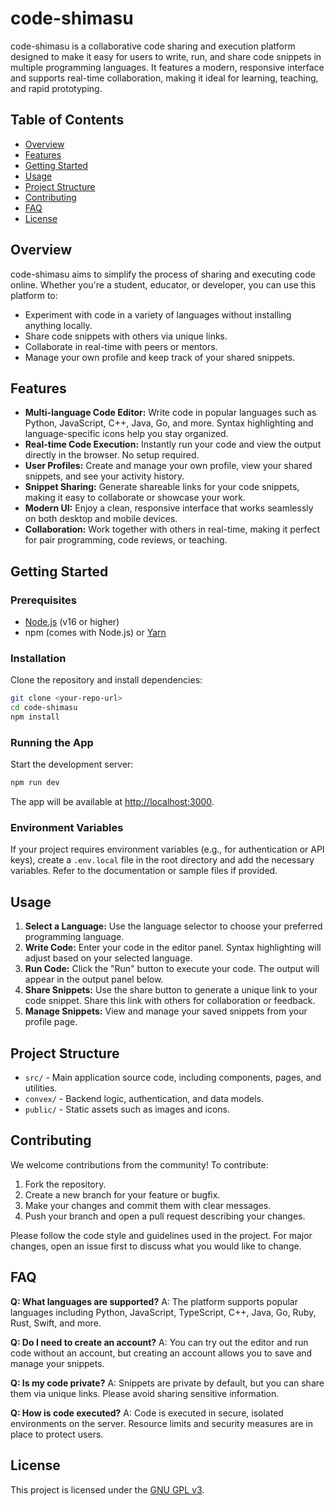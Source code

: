 # code-shimasu

code-shimasu is a collaborative code sharing and execution platform designed to make it easy for users to write, run, and share code snippets in multiple programming languages. It features a modern, responsive interface and supports real-time collaboration, making it ideal for learning, teaching, and rapid prototyping.

## Table of Contents
- [Overview](#overview)
- [Features](#features)
- [Getting Started](#getting-started)
- [Usage](#usage)
- [Project Structure](#project-structure)
- [Contributing](#contributing)
- [FAQ](#faq)
- [License](#license)

## Overview
code-shimasu aims to simplify the process of sharing and executing code online. Whether you're a student, educator, or developer, you can use this platform to:
- Experiment with code in a variety of languages without installing anything locally.
- Share code snippets with others via unique links.
- Collaborate in real-time with peers or mentors.
- Manage your own profile and keep track of your shared snippets.

## Features
- **Multi-language Code Editor:** Write code in popular languages such as Python, JavaScript, C++, Java, Go, and more. Syntax highlighting and language-specific icons help you stay organized.
- **Real-time Code Execution:** Instantly run your code and view the output directly in the browser. No setup required.
- **User Profiles:** Create and manage your own profile, view your shared snippets, and see your activity history.
- **Snippet Sharing:** Generate shareable links for your code snippets, making it easy to collaborate or showcase your work.
- **Modern UI:** Enjoy a clean, responsive interface that works seamlessly on both desktop and mobile devices.
- **Collaboration:** Work together with others in real-time, making it perfect for pair programming, code reviews, or teaching.

## Getting Started

### Prerequisites
- [Node.js](https://nodejs.org/) (v16 or higher)
- npm (comes with Node.js) or [Yarn](https://yarnpkg.com/)

### Installation
Clone the repository and install dependencies:
```sh
git clone <your-repo-url>
cd code-shimasu
npm install
```

### Running the App
Start the development server:
```sh
npm run dev
```
The app will be available at [http://localhost:3000](http://localhost:3000).

### Environment Variables
If your project requires environment variables (e.g., for authentication or API keys), create a `.env.local` file in the root directory and add the necessary variables. Refer to the documentation or sample files if provided.

## Usage
1. **Select a Language:** Use the language selector to choose your preferred programming language.
2. **Write Code:** Enter your code in the editor panel. Syntax highlighting will adjust based on your selected language.
3. **Run Code:** Click the "Run" button to execute your code. The output will appear in the output panel below.
4. **Share Snippets:** Use the share button to generate a unique link to your code snippet. Share this link with others for collaboration or feedback.
5. **Manage Snippets:** View and manage your saved snippets from your profile page.

## Project Structure
- `src/` - Main application source code, including components, pages, and utilities.
- `convex/` - Backend logic, authentication, and data models.
- `public/` - Static assets such as images and icons.

## Contributing
We welcome contributions from the community! To contribute:
1. Fork the repository.
2. Create a new branch for your feature or bugfix.
3. Make your changes and commit them with clear messages.
4. Push your branch and open a pull request describing your changes.

Please follow the code style and guidelines used in the project. For major changes, open an issue first to discuss what you would like to change.

## FAQ
**Q: What languages are supported?**
A: The platform supports popular languages including Python, JavaScript, TypeScript, C++, Java, Go, Ruby, Rust, Swift, and more.

**Q: Do I need to create an account?**
A: You can try out the editor and run code without an account, but creating an account allows you to save and manage your snippets.

**Q: Is my code private?**
A: Snippets are private by default, but you can share them via unique links. Please avoid sharing sensitive information.

**Q: How is code executed?**
A: Code is executed in secure, isolated environments on the server. Resource limits and security measures are in place to protect users.

## License
This project is licensed under the [GNU GPL v3](https://www.gnu.org/licenses/gpl-3.0.txt). 